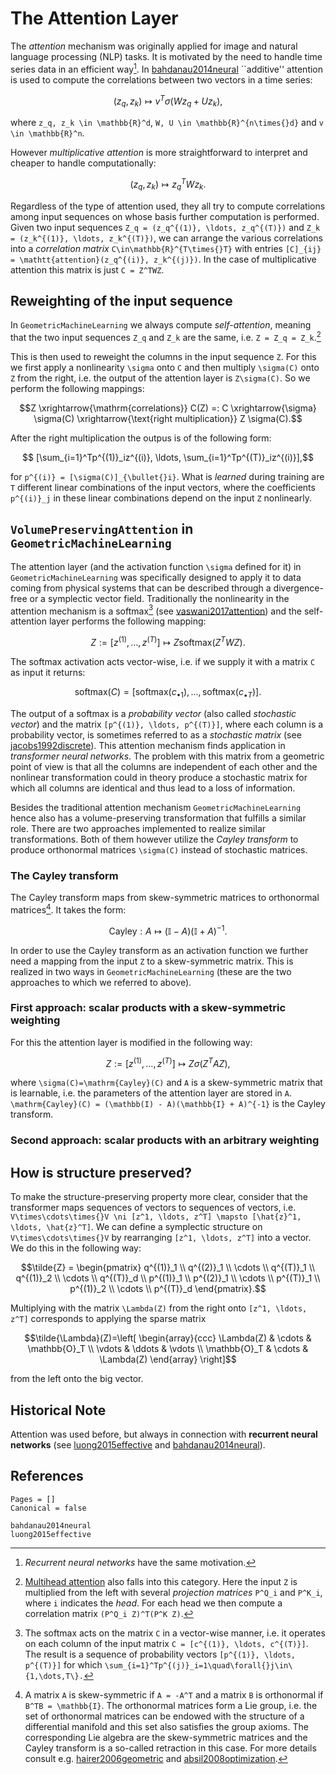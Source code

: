# The Attention Layer

The *attention* mechanism was originally applied for image and natural language processing (NLP) tasks. It is motivated by the need to handle time series data in an efficient way[^1]. In [bahdanau2014neural](@cite) ``additive'' attention is used to compute the correlations between two vectors in a time series: 

[^1]: *Recurrent neural networks* have the same motivation. 

```math
(z_q, z_k) \mapsto v^T\sigma(Wz_q + Uz_k), 
```

where ``z_q, z_k \in \mathbb{R}^d``, ``W, U \in \mathbb{R}^{n\times{}d}`` and ``v \in \mathbb{R}^n``.

However *multiplicative attention* is more straightforward to interpret and cheaper to handle computationally: 

```math
(z_q, z_k) \mapsto z_q^TWz_k.
```

Regardless of the type of attention used, they all try to compute correlations among input sequences on whose basis further computation is performed. Given two input sequences ``Z_q = (z_q^{(1)}, \ldots, z_q^{(T)})`` and ``Z_k = (z_k^{(1)}, \ldots, z_k^{(T)})``, we can arrange the various correlations into a *correlation matrix* ``C\in\mathbb{R}^{T\times{}T}`` with entries ``[C]_{ij} = \mathtt{attention}(z_q^{(i)}, z_k^{(j)})``. In the case of multiplicative attention this matrix is just ``C = Z^TWZ``.

## Reweighting of the input sequence 

In `GeometricMachineLearning` we always compute *self-attention*, meaning that the two input sequences ``Z_q`` and ``Z_k`` are the same, i.e. ``Z = Z_q = Z_k``.[^2]

[^2]: [Multihead attention](multihead_attention_layer.md) also falls into this category. Here the input ``Z`` is multiplied from the left with several *projection matrices* ``P^Q_i`` and ``P^K_i``, where ``i`` indicates the *head*. For each head we then compute a correlation matrix ``(P^Q_i Z)^T(P^K Z)``. 

This is then used to reweight the columns in the input sequence ``Z``. For this we first apply a nonlinearity ``\sigma`` onto ``C`` and then multiply ``\sigma(C)`` onto ``Z`` from the right, i.e. the output of the attention layer is ``Z\sigma(C)``. So we perform the following mappings:

```math
Z \xrightarrow{\mathrm{correlations}} C(Z) =: C \xrightarrow{\sigma} \sigma(C) \xrightarrow{\text{right multiplication}} Z \sigma(C).
```


After the right multiplication the outpus is of the following form: 

```math 
    [\sum_{i=1}^Tp^{(1)}_iz^{(i)}, \ldots, \sum_{i=1}^Tp^{(T)}_iz^{(i)}],
```
for ``p^{(i)} = [\sigma(C)]_{\bullet{}i}``. What is *learned* during training are ``T`` different linear combinations of the input vectors, where the coefficients ``p^{(i)}_j`` in these linear combinations depend on the input ``Z`` nonlinearly. 

## `VolumePreservingAttention` in `GeometricMachineLearning`

The attention layer (and the activation function ``\sigma`` defined for it) in `GeometricMachineLearning` was specifically designed to apply it to data coming from physical systems that can be described through a divergence-free or a symplectic vector field. 
Traditionally the nonlinearity in the attention mechanism is a softmax[^3] (see [vaswani2017attention](@cite)) and the self-attention layer performs the following mapping: 

[^3]: The softmax acts on the matrix ``C`` in a vector-wise manner, i.e. it operates on each column of the input matrix ``C = [c^{(1)}, \ldots, c^{(T)}]``. The result is a sequence of probability vectors ``[p^{(1)}, \ldots, p^{(T)}]`` for which ``\sum_{i=1}^Tp^{(j)}_i=1\quad\forall{}j\in\{1,\dots,T\}.``

```math
Z := [z^{(1)}, \ldots, z^{(T)}] \mapsto Z\mathrm{softmax}(Z^TWZ).
```

The softmax activation acts vector-wise, i.e. if we supply it with a matrix ``C`` as input it returns: 

```math 
\mathrm{softmax}(C) = [\mathrm{softmax}(c_{\bullet{}1}), \ldots, \mathrm{softmax}(c_{\bullet{}T})].
```

The output of a softmax is a *probability vector* (also called *stochastic vector*) and the matrix ``[p^{(1)}, \ldots, p^{(T)}]``, where each column is a probability vector, is sometimes referred to as a *stochastic matrix* (see [jacobs1992discrete](@cite)). This attention mechanism finds application in *transformer neural networks*. The problem with this matrix from a geometric point of view is that all the columns are independent of each other and the nonlinear transformation could in theory produce a stochastic matrix for which all columns are identical and thus lead to a loss of information.

Besides the traditional attention mechanism `GeometricMachineLearning` hence also has a volume-preserving transformation that fulfills a similar role. There are two approaches implemented to realize similar transformations. Both of them however utilize the *Cayley transform* to produce orthonormal matrices ``\sigma(C)`` instead of stochastic matrices. 

### The Cayley transform 

The Cayley transform maps from skew-symmetric matrices to orthonormal matrices[^4]. It takes the form:

[^4]: A matrix ``A`` is skew-symmetric if ``A = -A^T`` and a matrix ``B`` is orthonormal if ``B^TB = \mathbb{I}``. The orthonormal matrices form a Lie group, i.e. the set of orthonormal matrices can be endowed with the structure of a differential manifold and this set also satisfies the group axioms. The corresponding Lie algebra are the skew-symmetric matrices and the Cayley transform is a so-called retraction in this case. For more details consult e.g. [hairer2006geometric](@cite) and [absil2008optimization](@cite).

```math 
\mathrm{Cayley}: A \mapsto (\mathbb{I} - A)(\mathbb{I} + A)^{-1}.
```

In order to use the Cayley transform as an activation function we further need a mapping from the input ``Z`` to a skew-symmetric matrix. This is realized in two ways in `GeometricMachineLearning` (these are the two approaches to which we referred to above).

### First approach: scalar products with a skew-symmetric weighting

For this the attention layer is modified in the following way: 

```math 
Z := [z^{(1)}, \ldots, z^{(T)}] \mapsto Z\sigma(Z^TAZ),
```
where ``\sigma(C)=\mathrm{Cayley}(C)`` and ``A`` is a skew-symmetric matrix that is learnable, i.e. the parameters of the attention layer are stored in ``A``. ``\mathrm{Cayley}(C) = (\mathbb(I) - A)(\mathbb{I} + A)^{-1}`` is the Cayley transform. 

### Second approach: scalar products with an arbitrary weighting



## How is structure preserved? 

To make the structure-preserving property more clear, consider that the transformer maps sequences of vectors to sequences of vectors, i.e. ``V\times\cdots\times{}V \ni [z^1, \ldots, z^T] \mapsto [\hat{z}^1, \ldots, \hat{z}^T]``. We can define a symplectic structure on ``V\times\cdots\times{}V`` by rearranging ``[z^1, \ldots, z^T]`` into a vector. We do this in the following way: 

```math
\tilde{Z} = \begin{pmatrix} q^{(1)}_1 \\ q^{(2)}_1 \\ \cdots \\ q^{(T)}_1 \\ q^{(1)}_2 \\ \cdots \\ q^{(T)}_d \\ p^{(1)}_1 \\ p^{(2)}_1 \\ \cdots \\ p^{(T)}_1 \\ p^{(1)}_2 \\ \cdots \\ p^{(T)}_d \end{pmatrix}.
```

Multiplying with the matrix ``\Lambda(Z)`` from the right onto ``[z^1, \ldots, z^T]`` corresponds to applying the sparse matrix 

```math
\tilde{\Lambda}(Z)=\left[
\begin{array}{ccc}
   \Lambda(Z) & \cdots & \mathbb{O}_T \\
   \vdots & \ddots & \vdots \\
   \mathbb{O}_T & \cdots & \Lambda(Z) 
   \end{array}
\right]
```

from the left onto the big vector. 


## Historical Note 

Attention was used before, but always in connection with **recurrent neural networks** (see [luong2015effective](@cite) and [bahdanau2014neural](@cite)). 


## References 

```@bibliography
Pages = []
Canonical = false 

bahdanau2014neural
luong2015effective
```